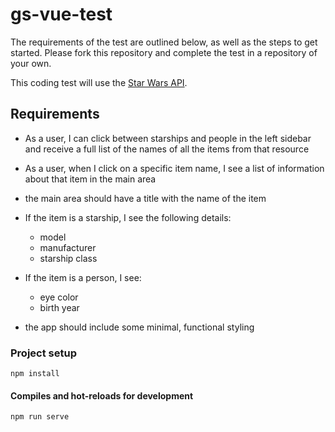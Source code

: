 # gs-vue-test

The requirements of the test are outlined below, as well as the steps to get started. Please fork this repository and complete the test in a repository of your own.

This coding test will use the [Star Wars API](https://swapi.dev/).

## Requirements
- As a user, I can click between 
starships and people in the left sidebar 
and receive a full list of the names of all the items from that resource
- As a user, when I click on a specific item name, 
I see a list of information about that item in the main area
- the main area should have a title with the name of the item
- If the item is a starship, I see the following details:
    - model
    - manufacturer
    - starship class

- If the item is a person, I see:
    - eye color
    - birth year
- the app should include some minimal, functional styling 

### Project setup
```
npm install
```

#### Compiles and hot-reloads for development
```
npm run serve
```